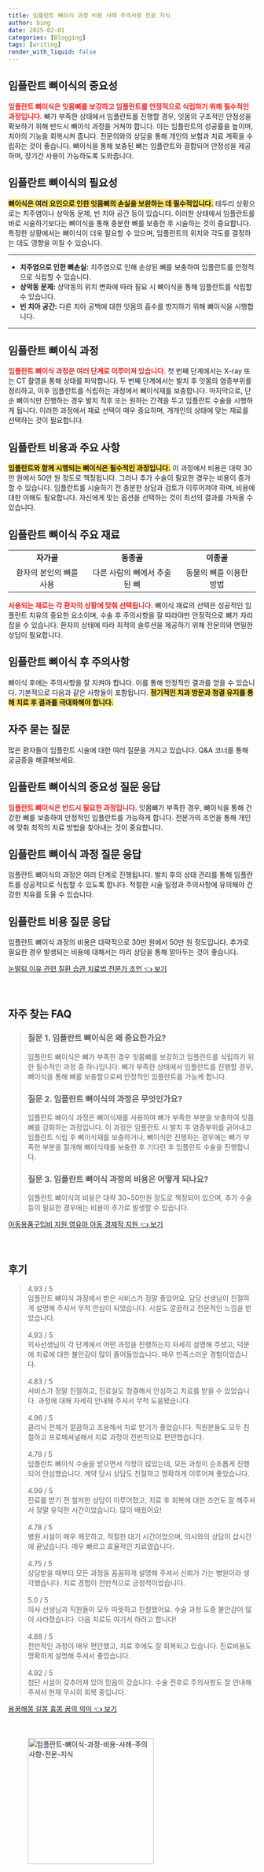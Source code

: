 ```yaml
---
title: 임플란트 뼈이식 과정 비용 사례 주의사항 전문 지식
author: bing
date: 2025-02-01
categories: [Blogging]
tags: [writing]
render_with_liquid: false
---
```



<h2 id='임플란트_뼈이식의_중요성'>임플란트 뼈이식의 중요성</h2>

<p><b><span style="color: #ee2323;">임플란트 뼈이식은 잇몸뼈를 보강하고 임플란트를 안정적으로 식립하기 위해 필수적인 과정입니다.</span></b> 뼈가 부족한 상태에서 임플란트를 진행할 경우, 잇몸의 구조적인 안정성을 확보하기 위해 반드시 뼈이식 과정을 거쳐야 합니다. 이는 임플란트의 성공률을 높이며, 치아의 기능을 회복시켜 줍니다. 전문의와의 상담을 통해 개인의 보험과 치료 계획을 수립하는 것이 좋습니다. 뼈이식을 통해 보충된 뼈는 임플란트와 결합되어 안정성을 제공하며, 장기간 사용이 가능하도록 도와줍니다.</p>

<h2 id='임플란트_뼈이식의_필요성'>임플란트 뼈이식의 필요성</h2>

<p><b><span style="background-color: #ffe066;">뼈이식은 여러 요인으로 인한 잇몸뼈의 손실을 보완하는 데 필수적입니다.</span></b> 테두리 상황으로는 치주염이나 상악동 문제, 빈 치아 공간 등이 있습니다. 이러한 상태에서 임플란트를 바로 시술하기보다는 뼈이식을 통해 충분한 뼈를 보충한 후 시술하는 것이 중요합니다. 특정한 상황에서는 뼈이식이 더욱 필요할 수 있으며, 임플란트의 위치와 각도를 결정하는 데도 영향을 미칠 수 있습니다.</p>

<hr />

<ul>
    <li><b>치주염으로 인한 뼈손실:</b> 치주염으로 인해 손상된 뼈를 보충하여 임플란트를 안정적으로 식립할 수 있습니다.</li>
    <li><b>상악동 문제:</b> 상악동의 위치 변화에 따라 필요 시 뼈이식을 통해 임플란트를 식립할 수 있습니다.</li>
    <li><b>빈 치아 공간:</b> 다른 치아 공백에 대한 잇몸의 흡수를 방지하기 위해 뼈이식을 시행합니다.</li>
</ul>

<hr />

<h2 id='임플란트_뼈이식_과정'>임플란트 뼈이식 과정</h2>

<p><b><span style="color: #ee2323;">임플란트 뼈이식 과정은 여러 단계로 이루어져 있습니다.</span></b> 첫 번째 단계에서는 X-ray 또는 CT 촬영을 통해 상태를 파악합니다. 두 번째 단계에서는 발치 후 잇몸의 염증부위를 정리하고, 이후 임플란트를 식립하는 과정에서 뼈이식재를 보충합니다. 마지막으로, 단순 뼈이식만 진행하는 경우 발치 직후 또는 원하는 간격을 두고 임플란트 수술을 시행하게 됩니다. 이러한 과정에서 재료 선택이 매우 중요하며, 개개인의 상태에 맞는 재료를 선택하는 것이 필요합니다.</p>

<h2 id='임플란트_비용과_주요사항'>임플란트 비용과 주요 사항</h2>

<p><b><span style="background-color: #ffe066;">임플란트와 함께 시행되는 뼈이식은 필수적인 과정입니다.</span></b> 이 과정에서 비용은 대략 30만 원에서 50만 원 정도로 책정됩니다. 그러나 추가 수술이 필요한 경우는 비용이 증가할 수 있습니다. 임플란트를 시술하기 전 충분한 상담과 검토가 이루어져야 하며, 비용에 대한 이해도 필요합니다. 자신에게 맞는 옵션을 선택하는 것이 최선의 결과를 가져올 수 있습니다.</p>

<h2 id='임플란트_뼈이식_주요_재료'>임플란트 뼈이식 주요 재료</h2>

<table>
    <tr>
        <td style="text-align: center; height: 17px;"><b>자가골</b></td>
        <td style="text-align: center; height: 17px;"><b>동종골</b></td>
        <td style="text-align: center; height: 17px;"><b>이종골</b></td>
    </tr>
    <tr>
        <td style="text-align: center; height: 17px;">환자의 본인의 뼈를 사용</td>
        <td style="text-align: center; height: 17px;">다른 사람의 뼈에서 추출된 뼈</td>
        <td style="text-align: center; height: 17px;">동물의 뼈를 이용한 방법</td>
    </tr>
</table>

<p><b><span style="color: #ee2323;">사용되는 재료는 각 환자의 상황에 맞춰 선택됩니다.</span></b> 뼈이식 재료의 선택은 성공적인 임플란트 치유의 중요한 요소이며, 수술 후 주의사항을 잘 따라야만 안정적으로 뼈가 자리 잡을 수 있습니다. 환자의 상태에 따라 최적의 솔루션을 제공하기 위해 전문의와 면밀한 상담이 필요합니다.</p>

<h2 id='임플란트_뼈이식_후_주의사항'>임플란트 뼈이식 후 주의사항</h2>

<p>뼈이식 후에는 주의사항을 잘 지켜야 합니다. 이를 통해 안정적인 결과를 얻을 수 있습니다. 기본적으로 다음과 같은 사항들이 포함됩니다. <b><span style="background-color: #ffe066;">정기적인 치과 방문과 청결 유지를 통해 치료 후 결과를 극대화해야 합니다.</span></b></p>

<h2 id='자주_묻는_질문'>자주 묻는 질문</h2>

<p>많은 환자들이 임플란트 시술에 대한 여러 질문을 가지고 있습니다. Q&A 코너를 통해 궁금증을 해결해보세요.</p>

<h2 id='임플란트_뼈이식_중요성'>임플란트 뼈이식의 중요성 질문 응답</h2>

<p><b><span style="color: #ee2323;">임플란트 뼈이식은 반드시 필요한 과정입니다.</span></b> 잇몸뼈가 부족한 경우, 뼈이식을 통해 건강한 뼈를 보충하여 안정적인 임플란트를 가능하게 합니다. 전문가의 조언을 통해 개인에 맞춰 최적의 치료 방법을 찾아내는 것이 중요합니다.</p>

<h2 id='임플란트_뼈이식_과정_질문'>임플란트 뼈이식 과정 질문 응답</h2>

<p>임플란트 뼈이식의 과정은 여러 단계로 진행됩니다. 발치 후의 상태 관리를 통해 임플란트를 성공적으로 식립할 수 있도록 합니다. 적절한 시술 일정과 주의사항에 유의해야 건강한 치유를 도울 수 있습니다.</p>

<h2 id='임플란트_비용_질문'>임플란트 비용 질문 응답</h2>

<p>임플란트 뼈이식 과정의 비용은 대략적으로 30만 원에서 50만 원 정도입니다. 추가로 필요한 경우 발생되는 비용에 대해서는 미리 상담을 통해 알아두는 것이 좋습니다.</p>


<p><a class="click-button" title="눈떨림 이유 관련 질환 습관 치료법 전문가 조언" href="https://afficreate.github.io/posts/%EB%88%88%EB%96%A8%EB%A6%BC-%EC%9D%B4%EC%9C%A0-%EA%B4%80%EB%A0%A8-%EC%A7%88%ED%99%98-%EC%8A%B5%EA%B4%80-%EC%B9%98%EB%A3%8C%EB%B2%95-%EC%A0%84%EB%AC%B8%EA%B0%80-%EC%A1%B0%EC%96%B8/" rel="dofollow">눈떨림 이유 관련 질환 습관 치료법 전문가 조언 👈 보기</a></p><br>
<h2 id='자주_찾는_FAQ'>자주 찾는 FAQ</h2>
<div itemscope="" itemtype="https://schema.org/FAQPage"> 
<blockquote> 
<div itemscope="" itemprop="mainEntity" itemtype="https://schema.org/Question"> 
<h3 itemprop="name">질문 1. 임플란트 뼈이식은 왜 중요한가요?</h3> 
<div itemscope="" itemprop="acceptedAnswer" itemtype="https://schema.org/Answer"> 
<span itemprop="text"> 
<p>임플란트 뼈이식은 뼈가 부족한 경우 잇몸뼈를 보강하고 임플란트를 식립하기 위한 필수적인 과정 중 하나입니다. 뼈가 부족한 상태에서 임플란트를 진행할 경우, 뼈이식을 통해 뼈를 보충함으로써 안정적인 임플란트를 가능케 합니다.</p> 
</span> 
</div> 
</div> 

<div itemscope="" itemprop="mainEntity" itemtype="https://schema.org/Question"> 
<h3 itemprop="name">질문 2. 임플란트 뼈이식의 과정은 무엇인가요?</h3> 
<div itemscope="" itemprop="acceptedAnswer" itemtype="https://schema.org/Answer"> 
<span itemprop="text"> 
<p>임플란트 뼈이식 과정은 뼈이식재를 사용하여 뼈가 부족한 부분을 보충하여 잇몸뼈를 강화하는 과정입니다. 이 과정은 임플란트 시 발치 후 염증부위를 긁어내고 임플란트 식립 후 뼈이식재를 보충하거나, 뼈이식만 진행하는 경우에는 뼈가 부족한 부분을 절개해 뼈이식재를 보충한 후 기다린 후 임플란트 수술을 진행합니다.</p> 
</span> 
</div> 
</div> 

<div itemscope="" itemprop="mainEntity" itemtype="https://schema.org/Question"> 
<h3 itemprop="name">질문 3. 임플란트 뼈이식 과정의 비용은 어떻게 되나요?</h3> 
<div itemscope="" itemprop="acceptedAnswer" itemtype="https://schema.org/Answer"> 
<span itemprop="text"> 
<p>임플란트 뼈이식의 비용은 대략 30~50만원 정도로 책정되어 있으며, 추가 수술 등이 필요한 경우에는 비용이 추가로 발생할 수 있습니다.</p> 
</span> 
</div> 
</div> 
</blockquote> 
</div>
<p><a class="click-button" title="아동용품구입비 지원 영유아 아동 경제적 지원" href="https://afficreate.github.io/posts/%EC%95%84%EB%8F%99%EC%9A%A9%ED%92%88%EA%B5%AC%EC%9E%85%EB%B9%84-%EC%A7%80%EC%9B%90-%EC%98%81%EC%9C%A0%EC%95%84-%EC%95%84%EB%8F%99-%EA%B2%BD%EC%A0%9C%EC%A0%81-%EC%A7%80%EC%9B%90/" rel="dofollow">아동용품구입비 지원 영유아 아동 경제적 지원 👈 보기</a></p><br>
<h2 id='후기'>후기</h2>
<div itemscope itemtype="https://schema.org/Product">
  <blockquote>
  <div itemprop="review" itemscope itemtype="https://schema.org/Review">
      <div itemprop="reviewRating" itemscope itemtype="https://schema.org/Rating"> <span itemprop="ratingValue">4.93</span> / <span itemprop="bestRating">5</span> </div>
      <span itemprop="reviewBody">임플란트 뼈이식 과정에서 받은 서비스가 정말 좋았어요. 담당 선생님이 친절하게 설명해 주셔서 무척 안심이 되었습니다. 시설도 깔끔하고 전문적인 느낌을 받았습니다.</span>
  </div>
  <br>
  <div itemprop="review" itemscope itemtype="https://schema.org/Review">
      <div itemprop="reviewRating" itemscope itemtype="https://schema.org/Rating"> <span itemprop="ratingValue">4.93</span> / <span itemprop="bestRating">5</span> </div>
      <span itemprop="reviewBody">의사선생님이 각 단계에서 어떤 과정을 진행하는지 자세히 설명해 주셨고, 덕분에 치료에 대한 불안감이 많이 줄어들었습니다. 매우 만족스러운 경험이었습니다.</span>
  </div>
  <br>
  <div itemprop="review" itemscope itemtype="https://schema.org/Review">
      <div itemprop="reviewRating" itemscope itemtype="https://schema.org/Rating"> <span itemprop="ratingValue">4.83</span> / <span itemprop="bestRating">5</span> </div>
      <span itemprop="reviewBody">서비스가 정말 친절하고, 진료실도 청결해서 안심하고 치료를 받을 수 있었습니다. 과정에 대해 자세히 안내해 주셔서 무척 도움됐습니다.</span>
  </div>
  <br>
  <div itemprop="review" itemscope itemtype="https://schema.org/Review">
      <div itemprop="reviewRating" itemscope itemtype="https://schema.org/Rating"> <span itemprop="ratingValue">4.96</span> / <span itemprop="bestRating">5</span> </div>
      <span itemprop="reviewBody">클리닉 전체가 깔끔하고 조용해서 치료 받기가 좋았습니다. 직원분들도 모두 친절하고 프로페셔널해서 치료 과정이 전반적으로 편안했습니다.</span>
  </div>
  <br>
  <div itemprop="review" itemscope itemtype="https://schema.org/Review">
      <div itemprop="reviewRating" itemscope itemtype="https://schema.org/Rating"> <span itemprop="ratingValue">4.79</span> / <span itemprop="bestRating">5</span> </div>
      <span itemprop="reviewBody">임플란트 뼈이식 수술을 받으면서 걱정이 많았는데, 모든 과정이 순조롭게 진행되어 안심했습니다. 계약 당시 상담도 친절하고 명확하게 이루어져 좋았습니다.</span>
  </div>
  <br>
  <div itemprop="review" itemscope itemtype="https://schema.org/Review">
      <div itemprop="reviewRating" itemscope itemtype="https://schema.org/Rating"> <span itemprop="ratingValue">4.99</span> / <span itemprop="bestRating">5</span> </div>
      <span itemprop="reviewBody">진료를 받기 전 철저한 상담이 이루어졌고, 치료 후 회복에 대한 조언도 잘 해주셔서 정말 유익한 시간이었습니다. 많이 배웠어요!</span>
  </div>
  <br>
  <div itemprop="review" itemscope itemtype="https://schema.org/Review">
      <div itemprop="reviewRating" itemscope itemtype="https://schema.org/Rating"> <span itemprop="ratingValue">4.78</span> / <span itemprop="bestRating">5</span> </div>
      <span itemprop="reviewBody">병원 시설이 매우 깨끗하고, 적절한 대기 시간이었으며, 의사와의 상담이 삽시간에 끝났습니다. 매우 빠르고 효율적인 치료였습니다.</span>
  </div>
  <br>
  <div itemprop="review" itemscope itemtype="https://schema.org/Review">
      <div itemprop="reviewRating" itemscope itemtype="https://schema.org/Rating"> <span itemprop="ratingValue">4.75</span> / <span itemprop="bestRating">5</span> </div>
      <span itemprop="reviewBody">상담받을 때부터 모든 과정을 꼼꼼하게 설명해 주셔서 신뢰가 가는 병원이라 생각했습니다. 치료 경험이 전반적으로 긍정적이었습니다.</span>
  </div>
  <br>
  <div itemprop="review" itemscope itemtype="https://schema.org/Review">
      <div itemprop="reviewRating" itemscope itemtype="https://schema.org/Rating"> <span itemprop="ratingValue">5.0</span> / <span itemprop="bestRating">5</span> </div>
      <span itemprop="reviewBody">의사 선생님과 직원들이 모두 따뜻하고 친절했어요. 수술 과정 도중 불안감이 많이 사라졌습니다. 다음 치료도 여기서 하려고 합니다!</span>
  </div>
  <br>
  <div itemprop="review" itemscope itemtype="https://schema.org/Review">
      <div itemprop="reviewRating" itemscope itemtype="https://schema.org/Rating"> <span itemprop="ratingValue">4.88</span> / <span itemprop="bestRating">5</span> </div>
      <span itemprop="reviewBody">전반적인 과정이 매우 편안했고, 치료 후에도 잘 회복되고 있습니다. 진료비용도 명확하게 설명해 주셔서 좋았습니다.</span>
  </div>
  <br>
  <div itemprop="review" itemscope itemtype="https://schema.org/Review">
      <div itemprop="reviewRating" itemscope itemtype="https://schema.org/Rating"> <span itemprop="ratingValue">4.92</span> / <span itemprop="bestRating">5</span> </div>
      <span itemprop="reviewBody">첨단 시설이 갖추어져 있어 믿음이 갔습니다. 수술 전후로 주의사항도 잘 안내해 주셔서 현재 무사히 회복 중입니다.</span>
  </div>
  </blockquote>
</div>

<p><a class="click-button" title="용꿈해몽 길몽 흉몽 꿈의 의미" href="https://afficreate.github.io/posts/%EC%9A%A9%EA%BF%88%ED%95%B4%EB%AA%BD-%EA%B8%B8%EB%AA%BD-%ED%9D%89%EB%AA%BD-%EA%BF%88%EC%9D%98-%EC%9D%98%EB%AF%B8/" rel="dofollow">용꿈해몽 길몽 흉몽 꿈의 의미 👈 보기</a></p><br>
<figure class="image"><img src="https://afficreate.github.io/assets/img/thumbnail/임플란트-뼈이식-과정-비용-사례-주의사항-전문-지식.webp" alt="임플란트-뼈이식-과정-비용-사례-주의사항-전문-지식" width="256" height="256"></figure>